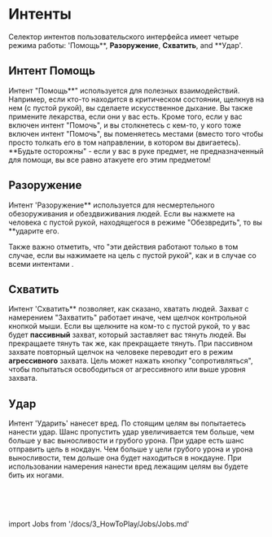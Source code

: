 # Интенты
Селектор интентов пользовательского интерфейса имеет четыре режима работы: 'Помощь**, **Разоружение**, **Схватить**, and **Удар'.

##  Интент Помощь
Интент "Помощь**" используется для полезных взаимодействий. Например, если кто-то находится в критическом состоянии, щелкнув на нем (с пустой рукой), вы сделаете искусственное дыхание. Вы также примените лекарства, если они у вас есть. Кроме того, если у вас включен интент "Помочь", и вы столкнетесь с кем-то, у кого тоже включен интент "Помочь", вы поменяетесь местами (вместо того чтобы просто толкать его в том направлении, в котором вы двигаетесь). **Будьте осторожны" - если у вас в руке предмет, не предназначенный для помощи, вы все равно атакуете его этим предметом!

##  Разоружение
Интент 'Разоружение**  используется для несмертельного обезоруживания и обездвиживания людей. Если вы нажмете на человека с пустой рукой, находящегося в режиме "Обезвредить", то вы **ударите его.

Также важно отметить, что "эти действия работают только в том случае, если вы нажимаете на цель с пустой рукой", как и в случае со всеми интентами .

##  Схватить
Интент 'Схватить** позволяет, как сказано, хватать людей. Захват с намерением "Захватить" работает иначе, чем щелчок контрольной кнопкой мыши. Если вы щелкните на ком-то с пустой рукой, то у вас будет **пассивный** захват, который заставляет вас тянуть людей. Вы прекращаете тянуть так же, как прекращаете тянуть. При пассивном захвате повторный щелчок на человеке переводит его в режим **агрессивного** захвата. Цель может нажать кнопку "сопротивляться", чтобы попытаться освободиться от агрессивного или выше уровня захвата.

##  Удар
Интент 'Ударить' нанесет вред. По стоящим целям вы попытаетесь нанести удар. Шанс пропустить удар увеличивается тем больше, чем больше у вас выносливости и грубого урона. При ударе есть шанс отправить цель в нокдаун. Чем больше у цели грубого урона и урона выносливости, тем дольше она будет находиться в нокдауне. При использовании намерения нанести вред лежащим целям вы будете бить их ногами.

  <br/>
<br/>
<br/>

import Jobs from '/docs/3_HowToPlay/Jobs/Jobs.md'

<Jobs />


